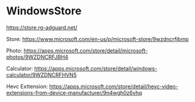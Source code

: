 # WindowsStore

https://store.rg-adguard.net/

Store: https://www.microsoft.com/en-us/p/microsoft-store/9wzdncrfjbmp

Photo: https://apps.microsoft.com/store/detail/microsoft-photos/9WZDNCRFJBH4

Calculator: https://apps.microsoft.com/store/detail/windows-calculator/9WZDNCRFHVN5

Hevc Exttension: https://apps.microsoft.com/store/detail/hevc-video-extensions-from-device-manufacturer/9n4wgh0z6vhq
